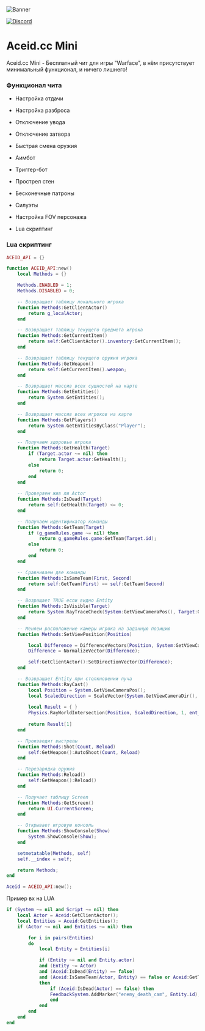 ![Banner](https://sun9-32.userapi.com/impg/od50QGoLipz4V-V4dAMGuJutI_2pT56TLts7rg/Xg-J92tylkU.jpg?size=2560x628&quality=96&sign=71b61c2f5d21688899fac8dc29df1c76&type=album)


[![Discord](https://img.shields.io/discord/1054720651069497345?label=&color=2d2d2d&labelColor=dddddd&style=for-the-badge&logo=Discord&logoColor=902121)](https://discord.gg/CzNvxakU3T)

# Aceid.cc Mini

Aceid.cc Mini - Бесплатный чит для игры "Warface", в нём присутствует минимальный функционал, и ничего лишнего!

### Функционал чита
 * Настройка отдачи
 * Настройка разброса
 * Отключение увода
 * Отключение затвора
 * Быстрая смена оружия

 * Аимбот
 * Триггер-бот
 * Прострел стен
 * Бесконечные патроны

 * Силуэты
 * Настройка FOV персонажа
 * Lua скриптинг

### Lua скриптинг
```lua
ACEID_API = {}

function ACEID_API:new()
    local Methods = {}

    Methods.ENABLED = 1;
    Methods.DISABLED = 0;

    -- Возвращает таблицу локального игрока
    function Methods:GetClientActor()
        return g_localActor;
    end

    -- Возвращает таблицу текущего предмета игрока
    function Methods:GetCurrentItem()
        return self:GetClientActor().inventory:GetCurrentItem();
    end

    -- Возвращает таблицу текущего оружия игрока
    function Methods:GetWeapon()
        return self:GetCurrentItem().weapon;
    end

    -- Возвращает массив всех сущностей на карте
    function Methods:GetEntities()
        return System.GetEntities();
    end

    -- Возвращает массив всех игроков на карте
    function Methods:GetPlayers()
        return System.GetEntitiesByClass("Player");
    end

    -- Получаем здоровье игрока
    function Methods:GetHealth(Target)
        if (Target.actor ~= nil) then
            return Target.actor:GetHealth();
        else
            return 0;
        end
    end
    
    -- Проверяем жив ли Actor
    function Methods:IsDead(Target)
        return self:GetHealth(Target) <= 0;
    end

    -- Получаем идентификатор команды
    function Methods:GetTeam(Target)
        if (g_gameRules.game ~= nil) then
            return g_gameRules.game:GetTeam(Target.id);
        else
            return 0;
        end
    end

    -- Сравниваем две команды
    function Methods:IsSameTeam(First, Second)
        return self:GetTeam(First) == self:GetTeam(Second)
    end

    -- Возращает TRUE если видно Entity
    function Methods:IsVisible(Target)
        return System.RayTraceCheck(System:GetViewCameraPos(), Target:GetBonePos("Bip01 Spine3"), 0, 0);
    end

    -- Меняем расположение камеры игрока на заданную позицию
    function Methods:SetViewPosition(Position)

        local Difference = DifferenceVectors(Position, System:GetViewCameraPos());
        Difference = NormalizeVector(Difference);

        self:GetClientActor():SetDirectionVector(Difference);
    end

    -- Возвращает Entity при столкновении луча
    function Methods:RayCast()
        local Position = System.GetViewCameraPos();
        local ScaledDirection = ScaleVector(System.GetViewCameraDir(), 100);
    
        local Result = { }
        Physics.RayWorldIntersection(Position, ScaledDirection, 1, ent_terrain + ent_static + ent_rigid + ent_sleeping_rigid + ent_living, g_localActor.id, NULL_ENTITY, Result);
    
        return Result[1]
    end

    -- Производит выстрелы
    function Methods:Shot(Count, Reload)
        self:GetWeapon():AutoShoot(Count, Reload)
    end

    -- Перезарядка оружия
    function Methods:Reload()
        self:GetWeapon():Reload()
    end

    -- Получает таблицу Screen
    function Methods:GetScreen()
        return UI.CurrentScreen;
    end

    -- Открывает игровую консоль
    function Methods:ShowConsole(Show)
        System.ShowConsole(Show);
    end

    setmetatable(Methods, self)
    self.__index = self;

    return Methods;
end

Aceid = ACEID_API:new();
```

Пример вх на LUA
```lua
if (System ~= nil and Script ~= nil) then
    local Actor = Aceid:GetClientActor();
    local Entities = Aceid:GetEntities();
    if (Actor ~= nil and Entities ~= nil) then

        for i in pairs(Entities)
        do
            local Entity = Entities[i]

            if (Entity ~= nil and Entity.actor)
            and (Entity ~= Actor)
            and (Aceid:IsDead(Entity) == false)
            and (Aceid:IsSameTeam(Actor, Entity) == false or Aceid:GetTeam(Actor) == 0)
            then
                if (Aceid:IsDead(Actor) == false) then
	            FeedbackSystem.AddMarker("enemy_death_cam", Entity.id);    
                end
            end
        end
    end
end
```
